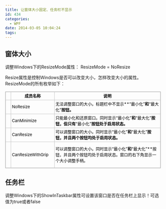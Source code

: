 ```yaml
---
title: 让窗体大小固定、任务栏不显示
id: 434
categories:
  - WPF
date: 2014-03-05 10:04:24
tags:
---
```


## 窗体大小

调整Windows下的ResizeMode属性： ResizeMode = NoResize  

Resize属性是控制Windows是否可以改变大小，怎样改变大小的属性。ResizeMode的所有枚举如下：   <table id="memberList" class="members" style="border-top: silver 1px solid; font-family: ; border-right: silver 1px solid; white-space: normal; border-collapse: collapse; border-bottom: silver 1px solid; text-transform: none; word-spacing: 0px; color: ; border-left: silver 1px solid; letter-spacing: normal; line-height: 19px; width: auto; text-indent: 0px; -webkit-text-stroke-width: 0px" cellpadding="2" frame="lhs"> <tbody style="border-left-width: 1px; border-right-width: 1px; border-bottom-width: 1px; border-top-width: 1px"> <tr style="border-left-width: 1px; border-right-width: 1px; border-bottom-width: 1px; border-top-width: 1px"> <th class="iconColumn" style="border-top: silver 1px solid; border-right: silver 1px solid; border-collapse: collapse; border-bottom: silver 1px solid; padding-bottom: 3px; padding-top: 3px; padding-left: 3px; border-left: silver 1px solid; line-height: 19px; padding-right: 3px" width="10" align="center"><font face="Verdana"></font><font style="font-size: 9.8pt" color="#000000">&nbsp;</font></th> <th class="nameColumn" style="border-top: silver 1px solid; border-right: silver 1px solid; border-collapse: collapse; border-bottom: silver 1px solid; padding-bottom: 3px; padding-top: 3px; padding-left: 3px; border-left: silver 1px solid; line-height: 19px; padding-right: 3px" width="134" align="center"><font face="Verdana"></font><font style="font-size: 9.8pt" color="#000000">成员名称</font></th> <th class="descriptionColumn" style="border-top: silver 1px solid; border-right: silver 1px solid; border-collapse: collapse; border-bottom: silver 1px solid; padding-bottom: 3px; padding-top: 3px; padding-left: 3px; border-left: silver 1px solid; line-height: 19px; padding-right: 3px" align="center"><font face="Verdana"></font><font style="font-size: 9.8pt" color="#000000">说明</font></th></tr> <tr style="border-left-width: 1px; border-right-width: 1px; border-bottom-width: 1px; border-top-width: 1px"> <td style="border-top: silver 1px solid; border-right: silver 1px solid; border-collapse: collapse; border-bottom: silver 1px solid; padding-bottom: 3px; padding-top: 3px; padding-left: 3px; border-left: silver 1px solid; padding-right: 3px" width="10"><span><font face="Verdana"></font><font style="font-size: 9.8pt" color="#000000">&nbsp;</font></span></td> <td style="border-top: silver 1px solid; border-right: silver 1px solid; border-collapse: collapse; border-bottom: silver 1px solid; padding-bottom: 3px; padding-top: 3px; padding-left: 3px; border-left: silver 1px solid; padding-right: 3px" width="134"><span class="selflink"><font face="Verdana"></font><font style="font-size: 9.8pt" color="#000000">NoResize</font></span></td> <td style="border-top: silver 1px solid; border-right: silver 1px solid; border-collapse: collapse; border-bottom: silver 1px solid; padding-bottom: 3px; padding-top: 3px; padding-left: 3px; border-left: silver 1px solid; padding-right: 3px"><span><font face="Verdana"></font><font style="font-size: 9.8pt" color="#000000">无法调整窗口的大小。标题栏中不显示**“最小化”**和**“最大化”**按钮。</font></span></td></tr> <tr style="border-left-width: 1px; border-right-width: 1px; border-bottom-width: 1px; border-top-width: 1px"> <td style="border-top: silver 1px solid; border-right: silver 1px solid; border-collapse: collapse; border-bottom: silver 1px solid; padding-bottom: 3px; padding-top: 3px; padding-left: 3px; border-left: silver 1px solid; padding-right: 3px" width="10"><span><font face="Verdana"></font><font style="font-size: 9.8pt" color="#000000">&nbsp;</font></span></td> <td style="border-top: silver 1px solid; border-right: silver 1px solid; border-collapse: collapse; border-bottom: silver 1px solid; padding-bottom: 3px; padding-top: 3px; padding-left: 3px; border-left: silver 1px solid; padding-right: 3px" width="134"><span class="selflink"><font face="Verdana"></font><font style="font-size: 9.8pt" color="#000000">CanMinimize</font></span></td> <td style="border-top: silver 1px solid; border-right: silver 1px solid; border-collapse: collapse; border-bottom: silver 1px solid; padding-bottom: 3px; padding-top: 3px; padding-left: 3px; border-left: silver 1px solid; padding-right: 3px"><span><font face="Verdana"></font><font style="font-size: 9.8pt" color="#000000">只能最小化和还原窗口。同时显示**“最小化”**和**“最大化”**按钮，但只有**“最小化”**按钮处于启用状态。</font></span></td></tr> <tr style="border-left-width: 1px; border-right-width: 1px; border-bottom-width: 1px; border-top-width: 1px"> <td style="border-top: silver 1px solid; border-right: silver 1px solid; border-collapse: collapse; border-bottom: silver 1px solid; padding-bottom: 3px; padding-top: 3px; padding-left: 3px; border-left: silver 1px solid; padding-right: 3px" width="10"><span><font face="Verdana"></font><font style="font-size: 9.8pt" color="#000000">&nbsp;</font></span></td> <td style="border-top: silver 1px solid; border-right: silver 1px solid; border-collapse: collapse; border-bottom: silver 1px solid; padding-bottom: 3px; padding-top: 3px; padding-left: 3px; border-left: silver 1px solid; padding-right: 3px" width="134"><span class="selflink"><font face="Verdana"></font><font style="font-size: 9.8pt" color="#000000">CanResize</font></span></td> <td style="border-top: silver 1px solid; border-right: silver 1px solid; border-collapse: collapse; border-bottom: silver 1px solid; padding-bottom: 3px; padding-top: 3px; padding-left: 3px; border-left: silver 1px solid; padding-right: 3px"><span><font face="Verdana"></font><font style="font-size: 9.8pt" color="#000000">可以调整窗口的大小。同时显示**“最小化”**和**“最大化”**按钮，并且两个按钮均处于启用状态。</font></span></td></tr> <tr style="border-left-width: 1px; border-right-width: 1px; border-bottom-width: 1px; border-top-width: 1px"> <td style="border-top: silver 1px solid; border-right: silver 1px solid; border-collapse: collapse; border-bottom: silver 1px solid; padding-bottom: 3px; padding-top: 3px; padding-left: 3px; border-left: silver 1px solid; padding-right: 3px" width="10"><span><font face="Verdana"></font><font style="font-size: 9.8pt" color="#000000">&nbsp;</font></span></td> <td style="border-top: silver 1px solid; border-right: silver 1px solid; border-collapse: collapse; border-bottom: silver 1px solid; padding-bottom: 3px; padding-top: 3px; padding-left: 3px; border-left: silver 1px solid; padding-right: 3px" width="134"><span class="selflink"><font face="Verdana"></font><font style="font-size: 9.8pt" color="#000000">CanResizeWithGrip</font></span></td> <td style="border-top: silver 1px solid; border-right: silver 1px solid; border-collapse: collapse; border-bottom: silver 1px solid; padding-bottom: 3px; padding-top: 3px; padding-left: 3px; border-left: silver 1px solid; padding-right: 3px"> <p style="color: ; margin: 10px auto; line-height: 19px; text-indent: 0px"><font face="Verdana"></font><font color="#cccccc"><span><font style="font-size: 9.8pt" color="#000000">可以调整窗口的大小。同时显示**“最小化”**和**“最大化”**按钮，并且两个按钮均处于启用状态。窗口的右下角显示一个大小调整手柄。</font></span></font><font style="font-size: 9.8pt">&nbsp;</font>
</td></tr></tbody></table> 

## 任务栏
 </p>

调整Windows下的ShowInTaskbar属性可设置该窗口是否在任务栏上显示！可选值为true或者false